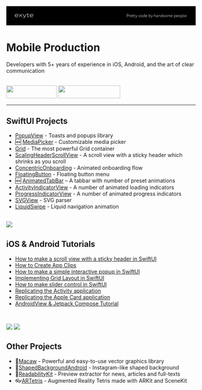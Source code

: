<img src="https://raw.githubusercontent.com/exyte/media/master/common/header.png">
<p><h1 align="left">Mobile Production</h1></p>
Developers with 5+ years of experience in iOS, Android, and the art of clear communication

</br><a href="https://exyte.com/contacts"><img src="https://i.imgur.com/vGjsQPt.png" width="134" height="34"></a> <a href="https://twitter.com/exyteHQ"><img src="https://i.imgur.com/DngwSn1.png" width="165" height="34"></a>

___

## SwiftUI Projects

* [PopupView](https://github.com/exyte/PopupView) - Toasts and popups library    
* 🆕 [MediaPicker](https://github.com/exyte/MediaPicker) - Customizable media picker    
* [Grid](https://github.com/exyte/Grid) - The most powerful Grid container   
* [ScalingHeaderScrollView](https://github.com/exyte/ScalingHeaderScrollView) - A scroll view with a sticky header which shrinks as you scroll   
* [ConcentricOnboarding](https://github.com/exyte/ConcentricOnboarding) - Animated onboarding flow   
* [FloatingButton](https://github.com/exyte/FloatingButton) - Floating button menu    
* 🆕 [AnimatedTabBar](https://github.com/exyte/AnimatedTabBar) – А tabbar with number of preset animations
* [ActivityIndicatorView](https://github.com/exyte/ActivityIndicatorView) - A number of animated loading indicators    
* [ProgressIndicatorView](https://github.com/exyte/ProgressIndicatorView) - A number of animated progress indicators    
* [SVGView](https://github.com/exyte/SVGView) - SVG parser   
* [LiquidSwipe](https://github.com/exyte/LiquidSwipe) - Liquid navigation animation   
<br>

<img src="https://user-images.githubusercontent.com/9447630/217482148-8594b3ce-e6be-4e84-a65d-29915566a61a.gif" />

## iOS & Android Tutorials

* [How to make a scroll view with a sticky header in SwiftUI](https://exyte.com/blog/swiftui-tutorial-scaling-header)   
* [How to Create App Clips](https://exyte.com/blog/how-to-create-app-clips)   
* [How to make a simple interactive popup in SwiftUI](https://exyte.com/blog/swiftui-tutorial-popupview-library)   
* [Implementing Grid Layout in SwiftUI](https://exyte.com/blog/implementing-grid-layout-in-swiftui)   
* [How to make slider control in SwiftUI](https://exyte.com/blog/swiftui-tutorial-slider-control)   
* [Replicating the Activity application](https://exyte.com/blog/swiftui-tutorial-replicating-activity-application)   
* [Replicating the Apple Card application](https://exyte.com/blog/replicating-apple-card-application-using-swiftui)   
* [AndroidView & Jetpack Compose Tutorial](https://exyte.com/blog/androidview-jetpack-compose-tutorial)   
<br>

<img src="https://raw.githubusercontent.com/exyte/ARTetris/master/demo.gif" width="400" /> <img src="https://raw.githubusercontent.com/exyte/Macaw/master/demo.gif" width="400" />

## Other Projects

* 📱[Macaw](https://github.com/exyte/Macaw) - Powerful and easy-to-use vector graphics library
* 👾[ShapedBackgroundAndroid](https://github.com/exyte/ShapedBackgroundAndroid) - Instagram-like shaped background
* 📱[ReadabilityKit](https://github.com/exyte/ReadabilityKit) - Preview extractor for news, articles and full-texts
* 👓[ARTetris](https://github.com/exyte/ARTetris) - Augmented Reality Tetris made with ARKit and SceneKit


